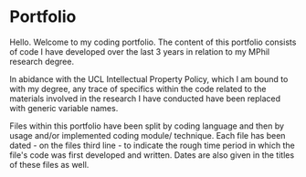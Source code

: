 # Portfolio

Hello. Welcome to my coding portfolio. The content of this portfolio consists of code I have developed over the last 3
years in relation to my MPhil research degree. 

In abidance with the UCL Intellectual Property Policy, which I am bound to with my degree, any trace of specifics within
the code related to the materials involved in the research I have conducted have been replaced with generic variable 
names. 

Files within this portfolio have been split by coding language and then by usage and/or implemented coding module/
technique. Each file has been dated - on the files third line - to indicate the rough time period in which the file's 
code was first developed and written. Dates are also given in the titles of these files as well.